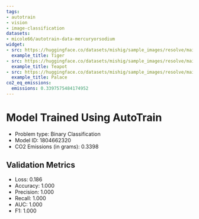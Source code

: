 ```yaml
---
tags:
- autotrain
- vision
- image-classification
datasets:
- micole66/autotrain-data-mercuryorsodium
widget:
- src: https://huggingface.co/datasets/mishig/sample_images/resolve/main/tiger.jpg
  example_title: Tiger
- src: https://huggingface.co/datasets/mishig/sample_images/resolve/main/teapot.jpg
  example_title: Teapot
- src: https://huggingface.co/datasets/mishig/sample_images/resolve/main/palace.jpg
  example_title: Palace
co2_eq_emissions:
  emissions: 0.3397575484174952
---
```


# Model Trained Using AutoTrain

- Problem type: Binary Classification
- Model ID: 1804662320
- CO2 Emissions (in grams): 0.3398

## Validation Metrics

- Loss: 0.186
- Accuracy: 1.000
- Precision: 1.000
- Recall: 1.000
- AUC: 1.000
- F1: 1.000